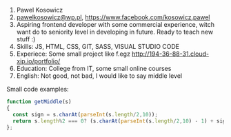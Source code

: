 1. Pawel Kosowicz
2. pawelkosowicz@wp.pl, https://www.facebook.com/kosowicz.pawel 
3. Aspiring frontend developer with some commercial experience, witch want do to seniority level in developing in future. Ready to teach new stuff :) 
4. Skills: JS, HTML, CSS, GIT, SASS, VISUAL STUDIO CODE
5. Experiece: Some small project like f.egz http://194-36-88-31.cloud-xip.io/portfolio/
6. Education: College from IT, some small online courses
7. English: Not good, not bad, I would like to say middle level

Small code examples:
 
``` js
function getMiddle(s)
{
  const sign = s.charAt(parseInt(s.length/2,10));
  return s.length%2 === 0? (s.charAt(parseInt(s.length/2,10) - 1) + sign): sign;
};
```